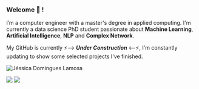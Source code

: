 ### Welcome 👋 !

I’m a computer engineer with a master's degree in applied computing. I'm currently a data science PhD student passionate about **Machine Learning**, **Artificial Intelligence**, **NLP** and **Complex Network**.


My GitHub is currently ⚡--> **_Under Construction_** <--⚡, I'm constantly updating to show some selected projects I've finished.


![Jéssica Domingues Lamosa](https://github-readme-stats.vercel.app/api?username=jdlamosa&theme=blueberry&show_icons=true)



<div> 
  
<a href="https://www.linkedin.com/in/jdlamosa/" target="_blank"><img src="https://img.shields.io/badge/-LinkedIn-%230077B5?style=for-the-badge&logo=linkedin&logoColor=white" target="_blank"></a>
<a href = "mailto:jdlamosa@gmail.com"><img src="https://img.shields.io/badge/Gmail-D14836?style=for-the-badge&logo=gmail&logoColor=white" target="_blank"></a>

</div>

<!--
**jdlamosa/jdlamosa** is a ✨ _special_ ✨ repository because its `README.md` (this file) appears on your GitHub profile.


![Top Langs](https://github-readme-stats.vercel.app/api/top-langs/?username=jdlamosa&langs_count=8)

Here are some ideas to get you started:

- 🔭 I’m currently working on ...
- 🌱 I’m currently learning ...
- 👯 I’m looking to collaborate on ...
- 🤔 I’m looking for help with ...
- 💬 Ask me about ...
- 📫 How to reach me: ...
- 😄 Pronouns: ...
- ⚡ Fun fact: ...
-->
